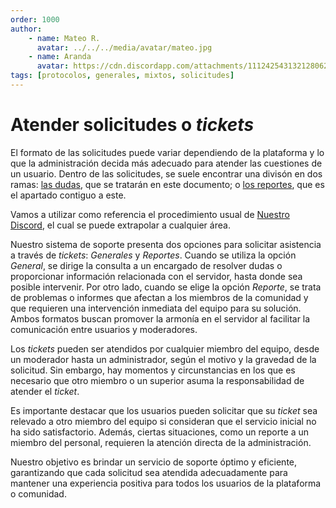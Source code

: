```yaml
---
order: 1000
author: 
    - name: Mateo R.
      avatar: ../../../media/avatar/mateo.jpg
    - name: Aranda
      avatar: https://cdn.discordapp.com/attachments/1112425431321280622/1136105296247398470/IMG_1164.jpg
tags: [protocolos, generales, mixtos, solicitudes]
---
```

# Atender solicitudes o <em>tickets</em>
El formato de las solicitudes puede variar dependiendo de la plataforma y lo que la administración decida más adecuado para atender las cuestiones de un usuario.
Dentro de las solicitudes, se suele encontrar una divisón en dos ramas: [las dudas](./solicitudes.md), que se tratarán en este documento; o [los reportes](./reportes.md), que es el apartado contiguo a este.

Vamos a utilizar como referencia el procedimiento usual de [Nuestro Discord](https://discord.gg/gatitos), el cual se puede extrapolar a cualquier área.

Nuestro sistema de soporte presenta dos opciones para solicitar asistencia a través de _tickets_: _Generales_ y _Reportes_. Cuando se utiliza la opción _General_, se dirige la consulta a un encargado de resolver dudas o proporcionar información relacionada con el servidor, hasta donde sea posible intervenir. Por otro lado, cuando se elige la opción _Reporte_, se trata de problemas o informes que afectan a los miembros de la comunidad y que requieren una intervención inmediata del equipo para su solución. Ambos formatos buscan promover la armonía en el servidor al facilitar la comunicación entre usuarios y moderadores.

Los _tickets_ pueden ser atendidos por cualquier miembro del equipo, desde un moderador hasta un administrador, según el motivo y la gravedad de la solicitud. Sin embargo, hay momentos y circunstancias en los que es necesario que otro miembro o un superior asuma la responsabilidad de atender el _ticket_.

Es importante destacar que los usuarios pueden solicitar que su _ticket_ sea relevado a otro miembro del equipo si consideran que el servicio inicial no ha sido satisfactorio. Además, ciertas situaciones, como un reporte a un miembro del personal, requieren la atención directa de la administración.

Nuestro objetivo es brindar un servicio de soporte óptimo y eficiente, garantizando que cada solicitud sea atendida adecuadamente para mantener una experiencia positiva para todos los usuarios de la plataforma o comunidad.